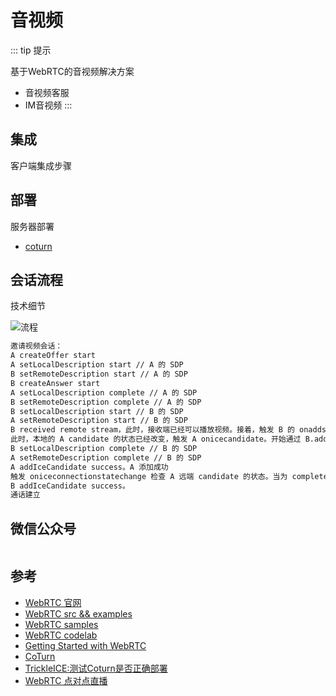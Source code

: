# 音视频

::: tip 提示

基于WebRTC的音视频解决方案

- 音视频客服
- IM音视频
:::

## 集成

客户端集成步骤

## 部署

服务器部署

- [coturn](/component/coturn.md)

## 会话流程

技术细节

![流程](/xiaper.io/image/webrtc/flow.png)

```bash
邀请视频会话：
A createOffer start
A setLocalDescription start // A 的 SDP
B setRemoteDescription start // A 的 SDP
B createAnswer start
A setLocalDescription complete // A 的 SDP
B setRemoteDescription complete // A 的 SDP
B setLocalDescription start // B 的 SDP
A setRemoteDescription start // B 的 SDP
B received remote stream，此时，接收端已经可以播放视频。接着，触发 B 的 onaddstream 监听事件。获得远端的 video stream，注意此时 B 的 SDP 协商还未完成。
此时，本地的 A candidate 的状态已经改变，触发 A onicecandidate。开始通过 B.addIceCandidate 方法将 A 添加进去。
B setLocalDescription complete // B 的 SDP
A setRemoteDescription complete // B 的 SDP
A addIceCandidate success。A 添加成功
触发 oniceconnectionstatechange 检查 A 远端 candidate 的状态。当为 completed 状态时，则会触发 B onicecandidate 事件。
B addIceCandidate success。
通话建立
```

## 微信公众号

<img :src="$withBase('/image/qrcode_xiaperio_430.jpg')" style="width:250px;"/>

## 参考

- [WebRTC 官网](https://webrtc.org/start/)
- [WebRTC src && examples](https://webrtc.googlesource.com/src/+/refs/heads/master)
- [WebRTC samples](https://webrtc.github.io/samples/)
- [WebRTC codelab](https://codelabs.developers.google.com/codelabs/webrtc-web/#0)
- [Getting Started with WebRTC](https://www.html5rocks.com/en/tutorials/webrtc/basics/)
- [CoTurn](https://github.com/coturn/coturn)
- [TrickleICE:测试Coturn是否正确部署](https://webrtc.github.io/samples/src/content/peerconnection/trickle-ice/)
- [WebRTC 点对点直播](https://cloud.tencent.com/developer/article/1004661)
